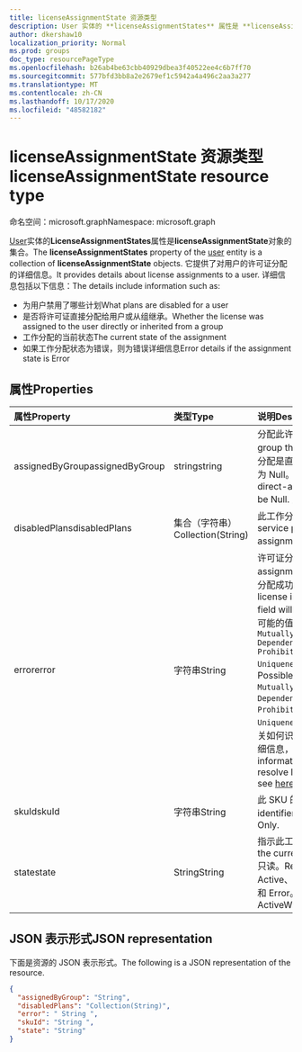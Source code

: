 ```yaml
---
title: licenseAssignmentState 资源类型
description: User 实体的 **licenseAssignmentStates** 属性是 **licenseAssignmentState** 对象的集合。 它提供了对用户的许可证分配的详细信息。
author: dkershaw10
localization_priority: Normal
ms.prod: groups
doc_type: resourcePageType
ms.openlocfilehash: b26ab4be63cbb40929dbea3f40522ee4c6b7ff70
ms.sourcegitcommit: 577bfd3bb8a2e2679ef1c5942a4a496c2aa3a277
ms.translationtype: MT
ms.contentlocale: zh-CN
ms.lasthandoff: 10/17/2020
ms.locfileid: "48582182"
---
```

# <a name="licenseassignmentstate-resource-type"></a><span data-ttu-id="c745c-104">licenseAssignmentState 资源类型</span><span class="sxs-lookup"><span data-stu-id="c745c-104">licenseAssignmentState resource type</span></span>

<span data-ttu-id="c745c-105">命名空间：microsoft.graph</span><span class="sxs-lookup"><span data-stu-id="c745c-105">Namespace: microsoft.graph</span></span>


<span data-ttu-id="c745c-106">[User](user.md)实体的**LicenseAssignmentStates**属性是**licenseAssignmentState**对象的集合。</span><span class="sxs-lookup"><span data-stu-id="c745c-106">The **licenseAssignmentStates** property of the [user](user.md) entity is a collection of **licenseAssignmentState** objects.</span></span> <span data-ttu-id="c745c-107">它提供了对用户的许可证分配的详细信息。</span><span class="sxs-lookup"><span data-stu-id="c745c-107">It provides details about license assignments to a user.</span></span> <span data-ttu-id="c745c-108">详细信息包括以下信息：</span><span class="sxs-lookup"><span data-stu-id="c745c-108">The details include information such as:</span></span>  

- <span data-ttu-id="c745c-109">为用户禁用了哪些计划</span><span class="sxs-lookup"><span data-stu-id="c745c-109">What plans are disabled for a user</span></span>
- <span data-ttu-id="c745c-110">是否将许可证直接分配给用户或从组继承。</span><span class="sxs-lookup"><span data-stu-id="c745c-110">Whether the license was assigned to the user directly or inherited from a group</span></span>
- <span data-ttu-id="c745c-111">工作分配的当前状态</span><span class="sxs-lookup"><span data-stu-id="c745c-111">The current state of the assignment</span></span>
- <span data-ttu-id="c745c-112">如果工作分配状态为错误，则为错误详细信息</span><span class="sxs-lookup"><span data-stu-id="c745c-112">Error details if the assignment state is Error</span></span> 


## <a name="properties"></a><span data-ttu-id="c745c-113">属性</span><span class="sxs-lookup"><span data-stu-id="c745c-113">Properties</span></span>
| <span data-ttu-id="c745c-114">属性</span><span class="sxs-lookup"><span data-stu-id="c745c-114">Property</span></span>     | <span data-ttu-id="c745c-115">类型</span><span class="sxs-lookup"><span data-stu-id="c745c-115">Type</span></span>   |<span data-ttu-id="c745c-116">说明</span><span class="sxs-lookup"><span data-stu-id="c745c-116">Description</span></span>|
|:---------------|:--------|:----------|
|<span data-ttu-id="c745c-117">assignedByGroup</span><span class="sxs-lookup"><span data-stu-id="c745c-117">assignedByGroup</span></span>|<span data-ttu-id="c745c-118">string</span><span class="sxs-lookup"><span data-stu-id="c745c-118">string</span></span>|<span data-ttu-id="c745c-119">分配此许可证的组的 id。</span><span class="sxs-lookup"><span data-stu-id="c745c-119">The id of the group that assigns this license.</span></span> <span data-ttu-id="c745c-120">如果分配是直接分配的许可证，则此字段将为 Null。</span><span class="sxs-lookup"><span data-stu-id="c745c-120">If the assignment is a direct-assigned license, this field will be Null.</span></span> <span data-ttu-id="c745c-121">只读。</span><span class="sxs-lookup"><span data-stu-id="c745c-121">Read-Only.</span></span>|
|<span data-ttu-id="c745c-122">disabledPlans</span><span class="sxs-lookup"><span data-stu-id="c745c-122">disabledPlans</span></span>|<span data-ttu-id="c745c-123">集合（字符串）</span><span class="sxs-lookup"><span data-stu-id="c745c-123">Collection(String)</span></span>|<span data-ttu-id="c745c-124">此工作分配中禁用的服务计划。</span><span class="sxs-lookup"><span data-stu-id="c745c-124">The service plans that are disabled in this assignment.</span></span> <span data-ttu-id="c745c-125">只读。</span><span class="sxs-lookup"><span data-stu-id="c745c-125">Read-Only.</span></span>|
|<span data-ttu-id="c745c-126">error</span><span class="sxs-lookup"><span data-stu-id="c745c-126">error</span></span>|<span data-ttu-id="c745c-127">字符串</span><span class="sxs-lookup"><span data-stu-id="c745c-127">String</span></span>|<span data-ttu-id="c745c-128">许可证分配失败错误。</span><span class="sxs-lookup"><span data-stu-id="c745c-128">License assignment failure error.</span></span> <span data-ttu-id="c745c-129">如果许可证分配成功，则此字段将为 Null。</span><span class="sxs-lookup"><span data-stu-id="c745c-129">If the license is assigned successfully, this field will be Null.</span></span> <span data-ttu-id="c745c-130">只读。</span><span class="sxs-lookup"><span data-stu-id="c745c-130">Read-Only.</span></span> <span data-ttu-id="c745c-131">可能的值： `CountViolation` 、、、、 `MutuallyExclusiveViolation` `DependencyViolation` `ProhibitedInUsageLocationViolation` `UniquenessViolation` 和 `Others` 。</span><span class="sxs-lookup"><span data-stu-id="c745c-131">Possible values: `CountViolation`, `MutuallyExclusiveViolation`, `DependencyViolation`, `ProhibitedInUsageLocationViolation`, `UniquenessViolation`, and `Others`.</span></span> <span data-ttu-id="c745c-132">有关如何识别和解决许可证分配错误的详细信息，请参阅 [此处](/azure/active-directory/users-groups-roles/licensing-groups-resolve-problems)。</span><span class="sxs-lookup"><span data-stu-id="c745c-132">For more information on how to identify and resolve license assignment errors see [here](/azure/active-directory/users-groups-roles/licensing-groups-resolve-problems).</span></span>|
|<span data-ttu-id="c745c-133">skuId</span><span class="sxs-lookup"><span data-stu-id="c745c-133">skuId</span></span>|<span data-ttu-id="c745c-134">字符串</span><span class="sxs-lookup"><span data-stu-id="c745c-134">String</span></span>|<span data-ttu-id="c745c-135">此 SKU 的唯一标识符。</span><span class="sxs-lookup"><span data-stu-id="c745c-135">The unique identifier for the SKU.</span></span> <span data-ttu-id="c745c-136">只读。</span><span class="sxs-lookup"><span data-stu-id="c745c-136">Read-Only.</span></span>|
|<span data-ttu-id="c745c-137">state</span><span class="sxs-lookup"><span data-stu-id="c745c-137">state</span></span>|<span data-ttu-id="c745c-138">String</span><span class="sxs-lookup"><span data-stu-id="c745c-138">String</span></span>|<span data-ttu-id="c745c-139">指示此工作分配的当前状态。</span><span class="sxs-lookup"><span data-stu-id="c745c-139">Indicate the current state of this assignment.</span></span> <span data-ttu-id="c745c-140">只读。</span><span class="sxs-lookup"><span data-stu-id="c745c-140">Read-Only.</span></span> <span data-ttu-id="c745c-141">可能的值： Active、ActiveWithError、Disabled 和 Error。</span><span class="sxs-lookup"><span data-stu-id="c745c-141">Possible values: Active, ActiveWithError, Disabled and Error.</span></span>|

## <a name="json-representation"></a><span data-ttu-id="c745c-142">JSON 表示形式</span><span class="sxs-lookup"><span data-stu-id="c745c-142">JSON representation</span></span>

<span data-ttu-id="c745c-143">下面是资源的 JSON 表示形式。</span><span class="sxs-lookup"><span data-stu-id="c745c-143">The following is a JSON representation of the resource.</span></span>

```json
{
  "assignedByGroup": "String",
  "disabledPlans": "Collection(String)",
  "error": " String ",  
  "skuId": "String ",
  "state": "String"
}

```
<!-- uuid: 8fcb5dbc-d5aa-4681-8e31-b001d5168d79 2015-10-25 14:57:30 UTC -->
<!-- {
  "type": "#page.annotation",
  "description": "licenseAssignmentState resource",
  "keywords": "",
  "section": "documentation",
  "tocPath": "",
  "suppressions": [
    "Error: microsoft.graph.user/licenseAssignmentStates:
      Referenced type microsoft.graph.licenseAssignmentState is not defined in the doc set! Potential suggestion: UNKNOWN"
  ]
}-->